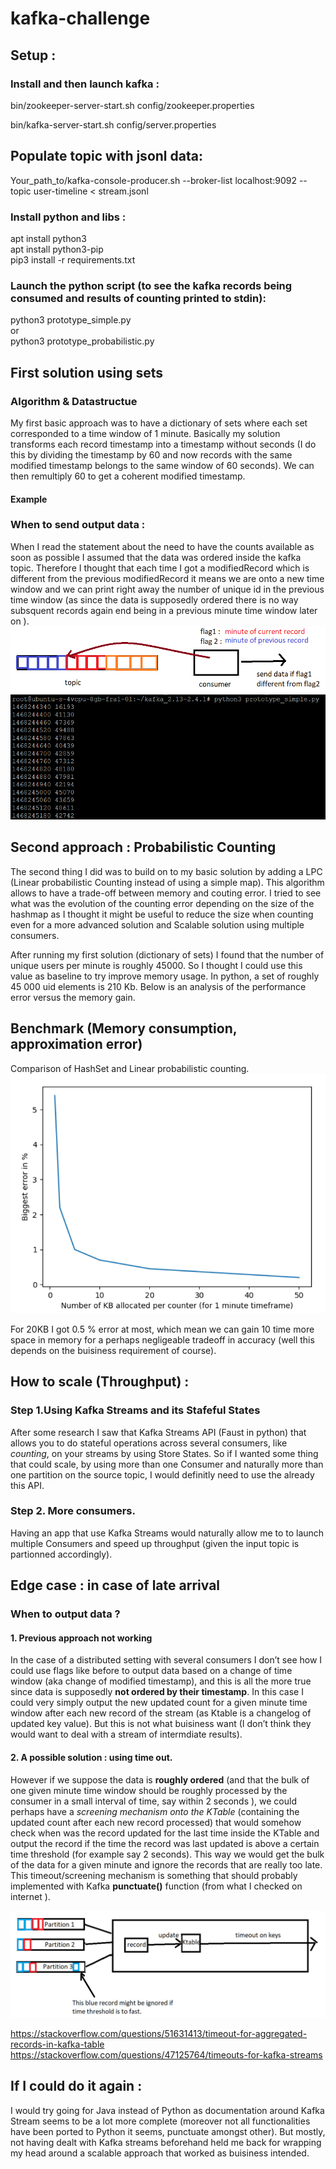 # kafka-challenge

## Setup : 
### Install and then launch kafka :
bin/zookeeper-server-start.sh config/zookeeper.properties

bin/kafka-server-start.sh config/server.properties

## Populate topic with jsonl data:
Your_path_to/kafka-console-producer.sh --broker-list localhost:9092 --topic user-timeline < stream.jsonl

### Install python and libs :
apt install python3  
apt install python3-pip  
pip3 install -r requirements.txt

### Launch the python script (to see the kafka records being consumed and results of counting printed to stdin):
python3 prototype_simple.py  
or  
python3 prototype_probabilistic.py  


## First solution using sets
### Algorithm & Datastructue
My first basic approach was to have a dictionary of sets where each set corresponded to a time window of 1 minute.
Basically my solution transforms each record timestamp into a timestamp without seconds (I do this by dividing the timestamp by 60 and now records with the same modified timestamp belongs to the same window of 60 seconds). We can then remultiply 60 to get a coherent modified timestamp. 
#### Example 
### When to send output data :
When I read the statement about the need to have the counts available as soon as possible I assumed that the data was ordered inside the kafka topic. Therefore I thought that each time I got a modifiedRecord which is different from the previous modifiedRecord it means we are onto a new time window and we can print right away the number of unique id in the previous time window (as since the data is supposedly ordered there is no way subsquent records again end being in a previous minute time window later on ).
![alt tag](https://github.com/GabrielDjebbar/kafka-challenge/blob/master/visual_explanation_sending_output_stdin.jpg)
![alt tag](https://github.com/GabrielDjebbar/kafka-challenge/blob/master/sending_output_stdin.jpg)



## Second approach : Probabilistic Counting
The second thing I did was to build on to my basic solution by adding a LPC (Linear probabilistic Counting instead of using a simple map). This algorithm allows to have a trade-off between memory and couting error. I tried to see what was the evolution of the counting error depending on the size of the hashmap as I thought it might be useful to reduce the size when counting even for a more advanced solution and Scalable solution using multiple consumers.

After running my first solution (dictionary of sets) I found that the number of unique users per minute is roughly 45000. So I thought I could use this value as baseline to try improve memory usage.
In python, a set of roughly 45 000 uid elements is 210 Kb. Below is an analysis of the performance error versus the memory gain. 



## Benchmark (Memory consumption, approximation error)
Comparison of HashSet and Linear probabilistic counting.
![alt tag](https://github.com/GabrielDjebbar/kafka-challenge/blob/master/counting_error.jpg)

For 20KB I got 0.5 % error at most, which mean we can gain 10 time more space in memory for a perhaps negligeable tradeoff in accuracy (well this depends on the buisiness requirement of course).


## How to scale (Throughput) :
### Step 1.Using Kafka Streams and its Stafeful States
 After some research I saw that Kafka Streams API (Faust in python) that allows you to do stateful operations across several consumers, like *counting*, on your streams by using Store States.
So if I wanted some thing that could scale, by using more than one Consumer and naturally more than one partition on the source topic,  I would definitly need to use the already this API.

### Step 2. More consumers.
Having an app that use Kafka Streams would naturally allow me to to launch multiple Consumers and speed up throughput (given the input topic is partionned accordingly).

## Edge case : in case of late arrival

### When to output data ?
#### 1.	Previous approach not working
In the case of a distributed setting with several consumers I don’t see how I could use flags like before to output data based on a change of time window (aka change of modified timestamp), and this is all the more true since data is supposedly **not ordered by their timestamp**. 
In this case I could very simply output the new updated count for a given minute time window after each new record of the stream (as Ktable is a changelog of updated key value). But this is not what buisiness want (I don’t think they would want to deal with a stream of intermdiate results). 

#### 2.	A possible solution : using time out.
However if we suppose the data is **roughly ordered** (and that the bulk of one given minute time window should be roughly processed by the consumer in a small interval of time, say within 2 seconds ), we could perhaps have a *screening mechanism onto the KTable* (containing the updated count after each new record processed) that would somehow check when was the record updated for the last time inside the KTable and output the record if the time the record was last updated is above a certain time threshold (for example say 2 seconds). This way we would get the bulk of the data for a given minute and ignore the records that are really too late. 
This timeout/screening mechanism is something that should probably implemented with Kafka **punctuate()** function (from what I checked on internet ). 

![alt tag](https://github.com/GabrielDjebbar/kafka-challenge/blob/master/scale_and_edge_case.jpg)

https://stackoverflow.com/questions/51631413/timeout-for-aggregated-records-in-kafka-table
https://stackoverflow.com/questions/47125764/timeouts-for-kafka-streams

## If I could do it again : 
I would try going for Java instead of Python as documentation around Kafka Stream seems to be a lot more complete (moreover not all functionalities have been ported to Python it seems, punctuate amongst other). But mostly, not having dealt with Kafka streams beforehand held me back for wrapping my head around a scalable approach that worked as buisiness intended.
